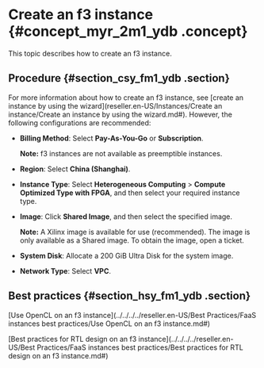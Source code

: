 # Create an f3 instance {#concept_myr_2m1_ydb .concept}

This topic describes how to create an f3 instance.

## Procedure {#section_csy_fm1_ydb .section}

For more information about how to create an f3 instance, see [create an instance by using the wizard](reseller.en-US/Instances/Create an instance/Create an instance by using the wizard.md#). However, the following configurations are recommended:

-   **Billing Method**: Select **Pay-As-You-Go** or **Subscription**.

    **Note:** f3 instances are not available as preemptible instances.

-   **Region**: Select **China \(Shanghai\)**.
-   **Instance Type**: Select **Heterogeneous Computing** \> **Compute Optimized Type with FPGA**, and then select your required instance type.
-   **Image**: Click **Shared Image**, and then select the specified image.

    **Note:** A Xilinx image is available for use \(recommended\). The image is only available as a Shared image. To obtain the image, open a ticket.

-   **System Disk**: Allocate a 200 GiB Ultra Disk for the system image.
-   **Network Type**: Select **VPC**.

## Best practices {#section_hsy_fm1_ydb .section}

[Use OpenCL on an f3 instance](../../../../reseller.en-US/Best Practices/FaaS instances best practices/Use OpenCL on an f3 instance.md#)

[Best practices for RTL design on an f3 instance](../../../../reseller.en-US/Best Practices/FaaS instances best practices/Best practices for RTL design on an f3 instance.md#)

